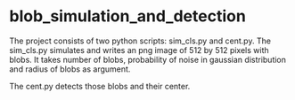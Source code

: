 # blob_simulation_and_detection
The project consists of two python scripts: sim_cls.py and cent.py.
The sim_cls.py simulates and writes an png image of 512 by 512 pixels with blobs. It takes number of blobs, probability of noise in gaussian distribution and radius of blobs as argument. 

The cent.py detects those blobs and their center.
